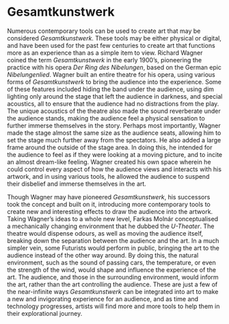 # Gesamtkunstwerk
Numerous contemporary tools can be used to create art that may be considered *Gesamtkunstwerk*. These tools may be either physical or digital, and have been used for the past few centuries to create art that functions more as an experience than as a simple item to view. Richard Wagner coined the term *Gesamtkunstwerk* in the early 1900’s, pioneering the practice with his opera *Der Ring des Nibelungen*, based on the German epic *Nibelungenlied*. Wagner built an entire theatre for his opera, using various forms of *Gesamtkunstwerk* to bring the audience into the experience. Some of these features included hiding the band under the audience, using dim lighting only around the stage that left the audience in darkness, and special acoustics, all to ensure that the audience had no distractions from the play. The unique acoustics of the theatre also made the sound reverberate under the audience stands, making the audience feel a physical sensation to further immerse themselves in the story. Perhaps most importantly, Wagner made the stage almost the same size as the audience seats, allowing him to set the stage much further away from the spectators. He also added a large frame around the outside of the stage area. In doing this, he intended for the audience to feel as if they were looking at a moving picture, and to incite an almost dream-like feeling. Wagner created his own space wherein he could control every aspect of how the audience views and interacts with his artwork, and in using various tools, he allowed the audience to suspend their disbelief and immerse themselves in the art.

Though Wagner may have pioneered *Gesamtkunstwerk*, his successors took the concept and built on it, introducing more contemporary tools to create new and interesting effects to draw the audience into the artwork. Taking Wagner’s ideas to a whole new level, Farkas Molnár conceptualised a mechanically changing environment that he dubbed the *U-Theater*. The theatre would dispense odours, as well as moving the audience itself, breaking down the separation between the audience and the art. In a much simpler vein, some Futurists would perform in public, bringing the art to the audience instead of the other way around. By doing this, the natural environment, such as the sound of passing cars, the temperature, or even the strength of the wind, would shape and influence the experience of the art. The audience, and those in the surrounding environment, would inform the art, rather than the art controlling the audience. These are just a few of the near-infinite ways *Gesamtkunstwerk* can be integrated into art to make a new and invigorating experience for an audience, and as time and technology progresses, artists will find more and more tools to help them in their explorational journey.

<!--
         ( \ / )
        __\ Y /,-')
       (__     .-'
          |   (
          [___]
          |oo |
        ,' \  |
       <___/  |
          |   |
          |   |
          |   |
          |   |
      _,-/_._  \,_
_.-"^`  //   \    `^"-.,__
\     ,//     \          /
 `\,-":;       ;  \-.,_/'
      ||       |   ;
      ||       ;   |
      :\      /    ;
       \`----'    /
        `._____.-'
          | | |
        __| | |__
  jgs  /    |    \
       `""""`""""`
-->
